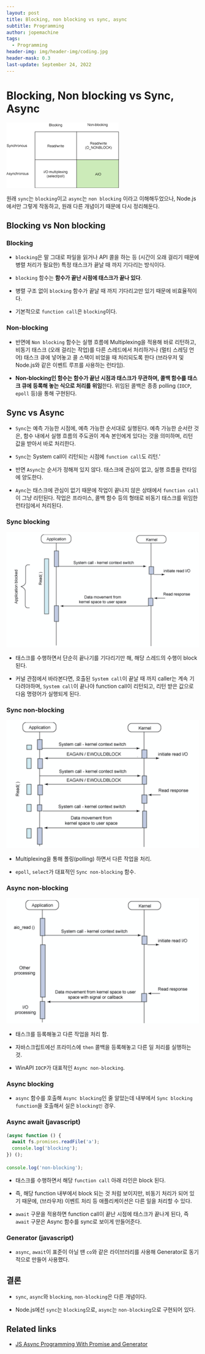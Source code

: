 ```yaml
---
layout: post
title: Blocking, non blocking vs sync, async
subtitle: Programming
author: jopemachine
tags:
  - Programming
header-img: img/header-img/coding.jpg
header-mask: 0.3
last-update: September 24, 2022
---
```


# Blocking, Non blocking vs Sync, Async

![](/img/posts/Programming/2021-12-31-Blocking-Non-Blocking-Vs-Sync-Async/download.png)

원래 `sync`는 `blocking`이고 `async`는 `non blocking` 이라고 이해해두었으나, Node.js에서만 그렇게 작동하고, 원래 다른 개념이기 때문에 다시 정리해둔다.

## Blocking vs Non blocking

### Blocking

- `blocking`은 말 그대로 파일을 읽거나 API 콜을 하는 등 (시간이 오래 걸리기 때문에 병렬 처리가 필요한) 특정 태스크가 끝날 때 까지 기다리는 방식이다.

- `blocking` 함수는 **함수가 끝난 시점에 태스크가 끝나 있다**.

- 병렬 구조 없이 `blocking` 함수가 끝날 때 까지 기다리고만 있기 때문에 비효율적이다.

- 기본적으로 `function call`은 `blocking`이다.

### Non-blocking

- 반면에 `Non blocking` 함수는 실행 흐름에 Multiplexing을 적용해 바로 리턴하고, 비동기 태스크 (오래 걸리는 작업)를 다른 스레드에서 처리하거나 (멀티 스레딩 언어) 태스크 큐에 넣어놓고 콜 스택이 비었을 때 처리되도록 한다 (브라우저 및 Node.js와 같은 이벤트 루프를 사용하는 런타임).

- **Non-blocking인 함수는 함수가 끝난 시점과 태스크가 무관하며, 콜백 함수를 태스크 큐에 등록해 놓는 식으로 처리를 위임**한다. 위임된 콜백은 종종 polling (`IOCP`, `epoll` 등)을 통해 구현된다.

## Sync vs Async

- `Sync`는 예측 가능한 시점에, 예측 가능한 순서대로 실행된다. 예측 가능한 순서란 것은, 함수 내에서 실행 흐름의 주도권이 계속 본인에게 있다는 것을 의미하며, 리턴 값을 받아서 바로 처리한다.

- `Sync`는 System call이 리턴되는 시점에 `function call`도 리턴.'

- 반면 `Async`는 순서가 정해져 있지 않다. 태스크에 관심이 없고, 실행 흐름을 런타임에 양도한다.

- `Aync`는 태스크에 관심이 없기 때문에 작업이 끝나지 않은 상태에서 `function call`이 그냥 리턴된다. 작업은 프라미스, 콜백 함수 등의 형태로 비동기 태스크를 위임한 런타임에서 처리된다.

### Sync blocking

![](/img/posts/Programming/2021-12-31-Blocking-Non-Blocking-Vs-Sync-Async/synchronous-blocking-IO.png)

- 태스크를 수행하면서 단순히 끝나기를 기다리기만 해, 해당 스레드의 수행이 block 된다.

- 커널 관점에서 바라본다면, 호출된 `System call`이 끝날 때 까지 caller는 계속 기다려야하며, `System call`이 끝나야 function call이 리턴되고, 리턴 받은 값으로 다음 명령어가 실행되게 된다.

### Sync non-blocking

![](/img/posts/Programming/2021-12-31-Blocking-Non-Blocking-Vs-Sync-Async/Synchronous-non-blocking-IO.png)

- Multiplexing을 통해 폴링(polling) 하면서 다른 작업을 처리.

- `epoll`, `select`가 대표적인 `Sync non-blocking` 함수.

### Async non-blocking

![](/img/posts/Programming/2021-12-31-Blocking-Non-Blocking-Vs-Sync-Async/Asynchronous-non-blocking-IO.png)

- 태스크를 등록해놓고 다른 작업을 처리 함.

- 자바스크립트에선 프라미스에 `then` 콜백을 등록해놓고 다른 일 처리를 실행하는 것.

- WinAPI `IOCP`가 대표적인 `Async non-blocking`.

### Async blocking

- `async` 함수를 호출해 `Async blocking`인 줄 알았는데 내부에서 `Sync blocking function`을 호출해서 실은 `blocking인` 경우.

### Async await (javascript)

```js
(async function () {
  await fs.promises.readFile('a');
  console.log('blocking');
}) ();

console.log('non-blocking');
```

- 태스크를 수행하면서 해당 `function call` 아래 라인은 block 된다.

- 즉, 해당 function 내부에서 block 되는 것 처럼 보이지만, 비동기 처리가 되어 있기 때문에, (브라우저) 이벤트 처리 등 애플리케이션은 다른 일을 처리할 수 있다.

- `await` 구문을 적용하면 function call이 끝난 시점에 태스크가 끝나게 된다, 즉 `await` 구문은 Async 함수를 sync로 보이게 만들어준다.

### Generator (javascript)

- `async`, `await`이 표준이 아닐 땐 `co`와 같은 라이브러리를 사용해 Generator로 동기적으로 만들어 사용했다.

## 결론

- `sync`, `async`와 `blocking`, `non-blocking`은 다른 개념이다.

- Node.js에선 `sync`는 `blocking`으로, `async`는 `non-blocking`으로 구현되어 있다.

## Related links

- [JS Async Programming With Promise and Generator](https://suhwan.dev/2018/04/18/JS-async-programming-with-promise-and-generator/)
